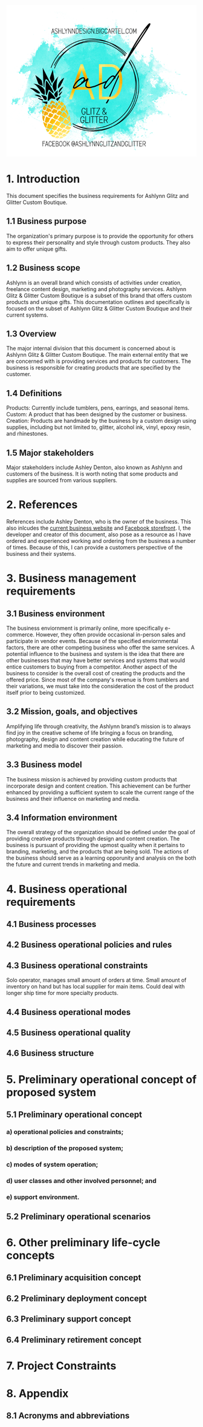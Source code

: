 <p align="center">
  <img height="400" src="https://github.com/ReqEng-Analysis/Ashlynn_Glitz-Glitter_Boutique/blob/main/Images/AD%20Logo%20Package%201.png">
</p>


# 1. Introduction
This document specifies the business requirements for Ashlynn Glitz and Glitter Custom Boutique.
  ## 1.1 Business purpose
  The organization's primary purpose is to provide the opportunity for others to express their personality and style through custom products. They also aim to offer unique gifts. 
  ## 1.2 Business scope
  Ashlynn is an overall brand which consists of activities under creation, freelance content design, marketing and photography services. Ashlynn Glitz & Glitter Custom Boutique is a subset of this brand that offers custom products and unique gifts. This documentation outlines and specifically is focused on the subset of Ashlynn Glitz & Glitter Custom Boutique and their current systems.
  ## 1.3 Overview
  The major internal division that this document is concerned about is Ashlynn Glitz & Glitter Custom Boutique. The main external entity that we are concerned with is providing services and products for customers. The business is responsible for creating products that are specified by the customer. 
  ## 1.4 Definitions 
  Products: Currently include tumblers, pens, earrings, and seasonal items.
  Custom: A product that has been designed by the customer or business. 
  Creation: Products are handmade by the business by a custom design using supplies, including but not limited to, glitter, alcohol ink, vinyl, epoxy resin, and rhinestones. 
  ## 1.5 Major stakeholders 
  Major stakeholders include Ashley Denton, also known as Ashlynn and customers of the business. It is worth noting that some products and supplies are sourced from various suppliers. 


# 2. References
References include Ashley Denton, who is the owner of the business. This also inlcudes the [current business website](https://ashlynndesign.bigcartel.com/) and [Facebook storefront](https://www.facebook.com/ashlynnglitzandglitter). I, the developer and creator of this document, also pose as a resource as I have ordered and experienced working and ordering from the business a number of times. Because of this, I can provide a customers perspective of the business and their systems.


# 3. Business management requirements
  ## 3.1 Business environment
  The business enviornment is primarily online, more specifically e-commerce. However, they often provide occasional in-person sales and participate in vendor events. Because of the specified enviornmental factors, there are other competing business who offer the same services. A potential influence to the business and system is the idea that there are other businesses that may have better services and systems that would entice customers to buying from a competitor. Another aspect of the business to consider is the overall cost of creating the products and the offered price. Since most of the company's revenue is from tumblers and their variations, we must take into the consideration the cost of the product itself prior to being customized.
  ## 3.2 Mission, goals, and objectives
  Amplifying life through creativity, the Ashlynn brand’s mission is to always find joy in the creative scheme of life bringing a focus on branding, photography, design and content creation while educating the future of marketing and media to discover their passion.
  ## 3.3 Business model
  The business mission is achieved by providing custom products that incorporate design and content creation. This achievement can be further enhanced by providing a sufficient system to scale the current range of the business and their influence on marketing and media.
  ## 3.4 Information environment
  The overall strategy of the organization should be defined under the goal of providing creative products through design and content creation. The business is pursuant of providing the upmost quality when it pertains to branding, marketing, and the products that are being sold. The actions of the business should serve as a learning opporunity and analysis on the both the future and current trends in marketing and media.  


# 4. Business operational requirements
  ## 4.1 Business processes
  ## 4.2 Business operational policies and rules
  ## 4.3 Business operational constraints
  Solo operator, manages small amount of orders at time. Small amount of inventory on hand but has local supplier for main items. Could deal with longer ship time for more specialty products. 
  ## 4.4 Business operational modes
  ## 4.5 Business operational quality
  ## 4.6 Business structure


# 5. Preliminary operational concept of proposed system
  ## 5.1 Preliminary operational concept
  ### a) operational policies and constraints;
  ### b) description of the proposed system;
  ### c) modes of system operation;
  ### d) user classes and other involved personnel; and
  ### e) support environment.
  ## 5.2 Preliminary operational scenarios


# 6. Other preliminary life-cycle concepts
  ## 6.1 Preliminary acquisition concept
  ## 6.2 Preliminary deployment concept
  ## 6.3 Preliminary support concept
  ## 6.4 Preliminary retirement concept


# 7. Project Constraints


# 8. Appendix
  ## 8.1 Acronyms and abbreviations

